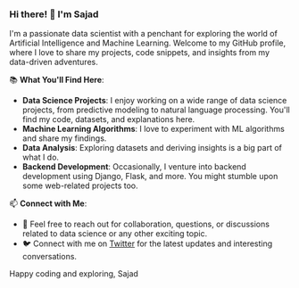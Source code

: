 ### Hi there! 👋 I'm Sajad

I'm a passionate data scientist with a penchant for exploring the world of Artificial Intelligence and Machine Learning. Welcome to my GitHub profile, where I love to share my projects, code snippets, and insights from my data-driven adventures.

📚 **What You'll Find Here**:
   - **Data Science Projects**: I enjoy working on a wide range of data science projects, from predictive modeling to natural language processing. You'll find my code, datasets, and explanations here.
   - **Machine Learning Algorithms**: I love to experiment with ML algorithms and share my findings.
   - **Data Analysis**: Exploring datasets and deriving insights is a big part of what I do.
   - **Backend Development**: Occasionally, I venture into backend development using Django, Flask, and more. You might stumble upon some web-related projects too.

📫 **Connect with Me**:
   - 💬 Feel free to reach out for collaboration, questions, or discussions related to data science or any other exciting topic.
   - 🐦 Connect with me on [Twitter](https://twitter.com/optimopoum) for the latest updates and interesting conversations.

Happy coding and exploring,
Sajad
